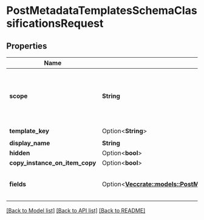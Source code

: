 # PostMetadataTemplatesSchemaClassificationsRequest

## Properties

Name | Type | Description | Notes
------------ | ------------- | ------------- | -------------
**scope** | **String** | The scope in which to create the classifications. This should be `enterprise` or `enterprise_{id}` where `id` is the unique ID of the enterprise. | 
**template_key** | Option<**String**> | `securityClassification-6VMVochwUWo` | [optional]
**display_name** | **String** | `Classification` | 
**hidden** | Option<**bool**> | `false` | [optional]
**copy_instance_on_item_copy** | Option<**bool**> | `false` | [optional]
**fields** | Option<[**Vec<crate::models::PostMetadataTemplatesSchemaClassificationsRequestFieldsInner>**](post_metadata_templates_schema_classifications_request_fields_inner.md)> | The classification template holds one field, which holds all the valid classification values. | [optional]

[[Back to Model list]](../README.md#documentation-for-models) [[Back to API list]](../README.md#documentation-for-api-endpoints) [[Back to README]](../README.md)


